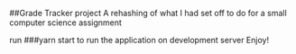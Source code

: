 ##Grade Tracker project
A rehashing of what I had set off to do for a small computer science assignment

run ###yarn start to run the application on development server
Enjoy!
